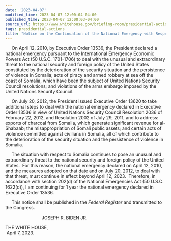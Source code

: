 ```yaml
---
date: '2023-04-07'
modified_time: 2023-04-07 12:00:04-04:00
published_time: 2023-04-07 12:00:03-04:00
source_url: https://www.whitehouse.gov/briefing-room/presidential-actions/2023/04/07/notice-on-the-continuation-of-the-national-emergency-with-respect-to-somalia-3/
tags: presidential-actions
title: "Notice on the Continuation of the National Emergency with Respect to\_Somalia"
---
```

 
     On April 12, 2010, by Executive Order 13536, the President declared
a national emergency pursuant to the International Emergency Economic
Powers Act (50 U.S.C. 1701-1706) to deal with the unusual and
extraordinary threat to the national security and foreign policy of the
United States constituted by the deterioration of the security situation
and the persistence of violence in Somalia; acts of piracy and armed
robbery at sea off the coast of Somalia, which have been the subject of
United Nations Security Council resolutions; and violations of the arms
embargo imposed by the United Nations Security Council.

     On July 20, 2012, the President issued Executive Order 13620 to
take additional steps to deal with the national emergency declared in
Executive Order 13536 in view of United Nations Security Council
Resolution 2036 of February 22, 2012, and Resolution 2002 of July 29,
2011, and to address:  exports of charcoal from Somalia, which generate
significant revenue for al-Shabaab; the misappropriation of Somali
public assets; and certain acts of violence committed against civilians
in Somalia, all of which contribute to the deterioration of the security
situation and the persistence of violence in Somalia.

     The situation with respect to Somalia continues to pose an unusual
and extraordinary threat to the national security and foreign policy of
the United States.  For this reason, the national emergency declared on
April 12, 2010, and the measures adopted on that date and on July 20,
2012, to deal with that threat, must continue in effect beyond April 12,
2023.  Therefore, in accordance with section 202(d) of the National
Emergencies Act (50 U.S.C. 1622(d)), I am continuing for 1 year the
national emergency declared in Executive Order 13536.

     This notice shall be published in the *Federal Register* and
transmitted to the Congress.

                             JOSEPH R. BIDEN JR.

THE WHITE HOUSE,  
 April 7, 2023. 
